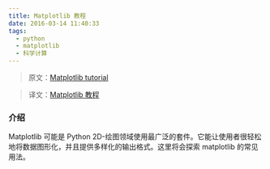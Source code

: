 ```yaml
---
title: Matplotlib 教程
date: 2016-03-14 11:40:33
tags:
  - python
  - matplotlib
  - 科学计算
---
```


> 原文：[Matplotlib tutorial](http://www.labri.fr/perso/nrougier/teaching/matplotlib/)

> 译文：[Matplotlib 教程](http://liam0205.me/2014/09/11/matplotlib-tutorial-zh-cn/)

### 介绍

Matplotlib 可能是 Python 2D-绘图领域使用最广泛的套件。它能让使用者很轻松地将数据图形化，并且提供多样化的输出格式。这里将会探索 matplotlib 的常见用法。

<!--more-->

<script>location.href='http://liam0205.me/2014/09/11/matplotlib-tutorial-zh-cn/';</script>